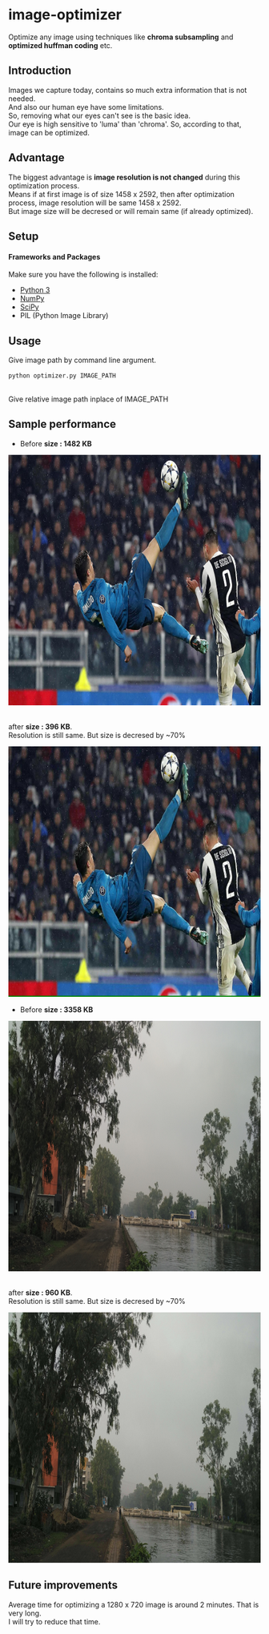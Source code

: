 # image-optimizer
Optimize any image using techniques like <b>chroma subsampling</b> and <b>optimized huffman coding</b> etc.<br/>

## Introduction
Images we capture today, contains so much extra information that is not needed. <br/>
And also our human eye have some limitations. <br/>
So, removing what our eyes can't see is the basic idea. <br/>
Our eye is high sensitive to 'luma' than 'chroma'. So, according to that, image can be optimized.<br/>

## Advantage
The biggest advantage is <b>image resolution is not changed</b> during this optimization process.<br/>
Means if at first image is of size 1458 x 2592, then after optimization process, image resolution will be same 1458 x 2592.<br/>
But image size will be decresed or will remain same (if already optimized).<br/>


## Setup
#### Frameworks and Packages
Make sure you have the following is installed:
 - [Python 3](https://www.python.org/)
 - [NumPy](http://www.numpy.org/)
 - [SciPy](https://www.scipy.org/)
 - PIL (Python Image Library)

## Usage
Give image path by command line argument.<br/>
```
python optimizer.py IMAGE_PATH
```
<br/>
Give relative image path inplace of IMAGE_PATH

## Sample performance
 - Before <b>size : 1482 KB</b><br/>
 <p align="center"><img src="imgs/org.jpg" alt="befimg1" height="500"/></p>
 <br/>
 after <b>size : 396 KB</b>. <br/>Resolution is still same. But size is decresed by ~70%<br/>
 <p align="center"><img src="imgs/org_opti_by_pkikani.jpg" alt="befimg1" height="500"/></p>
 
 - Before <b>size : 3358 KB</b><br/>
 <p align="center"><img src="imgs/m9.jpg" alt="befimg1" height="500"/></p>
 <br/>
 after <b>size : 960 KB</b>. <br/>Resolution is still same. But size is decresed by ~70%<br/>
 <p align="center"><img src="imgs/m9_opti_by_pkikani.jpg" alt="befimg1" height="500"/></p>
 
## Future improvements
Average time for optimizing a 1280 x 720 image is around 2 minutes. That is very long.<br/>
I will try to reduce that time.
